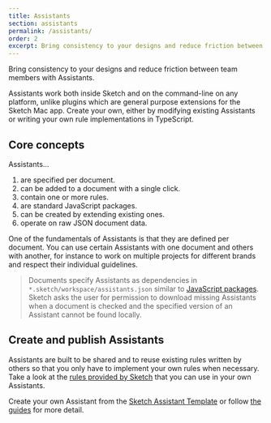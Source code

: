 ```yaml
---
title: Assistants
section: assistants
permalink: /assistants/
order: 2
excerpt: Bring consistency to your designs and reduce friction between team members with Assistants. Learn core concepts and how to create and publish Assistants.
---
```


Bring consistency to your designs and reduce friction between team members with Assistants.

Assistants work both inside Sketch and on the command-line on any platform, unlike plugins which are general purpose extensions for the Sketch Mac app. Create your own, either by modifying existing Assistants or writing your own rule implementations in TypeScript.

## Core concepts

Assistants…

1. are specified per document.
1. can be added to a document with a single click.
1. contain one or more rules.
1. are standard JavaScript packages.
1. can be created by extending existing ones.
1. operate on raw JSON document data.

One of the fundamentals of Assistants is that they are defined per document. You can use certain Assistants with one document and others with another, for instance to work on multiple projects for different brands and respect their individual guidelines.

> Documents specify Assistants as dependencies in `*.sketch/workspace/assistants.json` similar to [JavaScript packages](https://docs.npmjs.com/files/package.json#dependencies). Sketch asks the user for permission to download missing Assistants when a document is checked and the specified version of an Assistant cannot be found locally.

## Create and publish Assistants

Assistants are built to be shared and to reuse existing rules written by others so that you only have to implement your own rules when necessary. Take a look at the [rules provided by Sketch](https://github.com/sketch-hq/sketch-assistants/tree/main/assistants/core#available-rules) that you can use in your own Assistants.

Create your own Assistant from the [Sketch Assistant Template](https://github.com/sketch-hq/sketch-assistant-template) or follow [the guides](/assistants/getting-started) for more detail.
